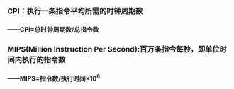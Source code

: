 

### CPI：执行一条指令平均所需的时钟周期数
#### ——CPI=总时钟周期数/总指令数

### MIPS(Million Instruction Per Second):百万条指令每秒，即单位时间内执行的指令数
#### ——MIPS=指令数/执行时间×10$^6$


<!--stackedit_data:
eyJoaXN0b3J5IjpbODg3MDUzNDIyXX0=
-->